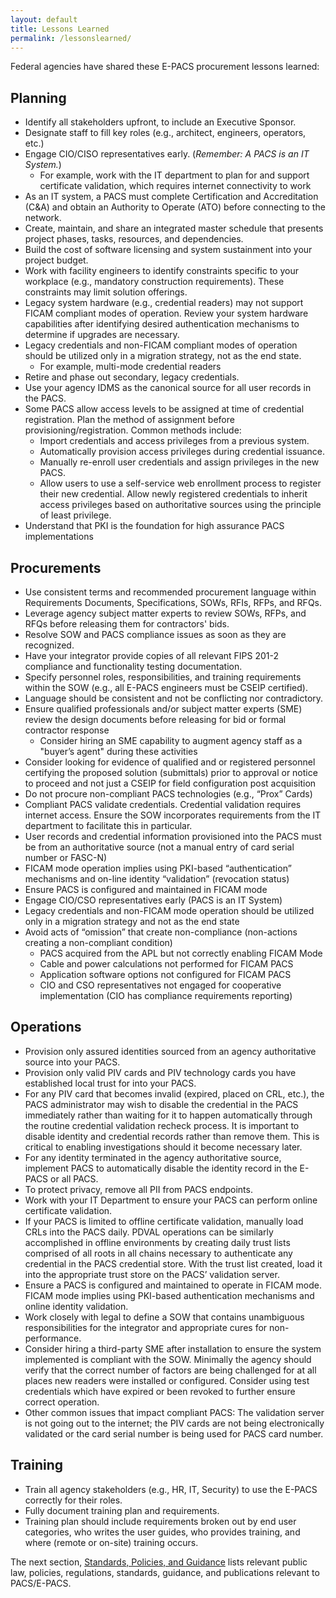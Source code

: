 ```yaml
---
layout: default
title: Lessons Learned
permalink: /lessonslearned/
---
```


Federal agencies have shared these E-PACS procurement lessons learned:

## Planning
- Identify all stakeholders upfront, to include an Executive Sponsor.
- Designate staff to fill key roles (e.g., architect, engineers, operators, etc.)
- Engage CIO/CISO representatives early. (_Remember: A PACS is an IT System._)
    - For example, work with the IT department to plan for and support certificate validation, which requires internet connectivity to work
- As an IT system, a PACS must complete Certification and Accreditation (C&A) and obtain an Authority to Operate (ATO) before connecting to the network.
- Create, maintain, and share an integrated master schedule that presents project phases, tasks, resources, and dependencies.
- Build the cost of software licensing and system sustainment into your project budget.
- Work with facility engineers to identify constraints specific to your workplace (e.g., mandatory construction requirements). These constraints may limit solution offerings.
- Legacy system hardware (e.g., credential readers) may not support FICAM compliant modes of operation. Review your system hardware capabilities after identifying desired authentication mechanisms to determine if upgrades are necessary. 
- Legacy credentials and non-FICAM compliant modes of operation should be utilized only in a migration strategy, not as the end state.
    - For example, multi-mode credential readers
- Retire and phase out secondary, legacy credentials.
- Use your agency IDMS as the canonical source for all user records in the PACS.
- Some PACS allow access levels to be assigned at time of credential registration. Plan the method of assignment before provisioning/registration. Common methods include:
    - Import credentials and access privileges from a previous system.
    - Automatically provision access privileges during credential issuance.  
    - Manually re-enroll user credentials and assign privileges in the new PACS.
    - Allow users to use a self-service web enrollment process to register their new credential. Allow newly registered credentials to inherit access privileges based on authoritative sources using the principle of least privilege. 
- Understand that PKI is the foundation for high assurance PACS implementations


## Procurements
- Use consistent terms and recommended procurement language within Requirements Documents, Specifications, SOWs, RFIs, RFPs, and RFQs. 
- Leverage agency subject matter experts to review SOWs, RFPs, and RFQs before releasing them for contractors' bids.
- Resolve SOW and PACS compliance issues as soon as they are recognized.
- Have your integrator provide copies of all relevant FIPS 201-2 compliance and functionality testing documentation.
- Specify personnel roles, responsibilities, and training requirements within the SOW (e.g., all E-PACS engineers must be CSEIP certified).
- Language should be consistent and not be conflicting nor contradictory.  
- Ensure qualified professionals and/or subject matter experts (SME) review the design documents before releasing for bid or formal contractor response
    - Consider hiring an SME capability to augment agency staff as a "buyer’s agent" during these activities
- Consider looking for evidence of qualified and or registered personnel certifying the proposed solution (submittals) prior to approval or notice to proceed and not just a CSEIP for field configuration post acquisition
- Do not procure non-compliant PACS technologies (e.g., “Prox” Cards)
- Compliant PACS validate credentials. Credential validation requires internet access.  Ensure the SOW incorporates requirements from the IT department to facilitate this in particular. 
- User records and credential information provisioned into the PACS must be from an authoritative source (not a manual entry of card serial number or FASC-N)
- FICAM mode operation implies using PKI-based “authentication” mechanisms and on-line identity “validation” (revocation status)
- Ensure PACS is configured and maintained in FICAM mode
- Engage CIO/CSO representatives early (PACS is an IT System)
- Legacy credentials and non-FICAM mode operation should be utilized only in a migration strategy and not as the end state
- Avoid acts of “omission” that create non-compliance (non-actions creating a non-compliant condition)
    - PACS acquired from the APL but not correctly enabling FICAM Mode
    - Cable and power calculations not performed for FICAM PACS
    - Application software options not configured for FICAM PACS
    - CIO and CSO representatives not engaged for cooperative implementation (CIO has compliance requirements reporting)



## Operations
- Provision only assured identities sourced from an agency authoritative source into your PACS.
- Provision only valid PIV cards and PIV technology cards you have established local trust for into your PACS.
- For any PIV card that becomes invalid (expired, placed on CRL, etc.), the PACS administrator may wish to disable the credential in the PACS immediately rather than waiting for it to happen automatically through the routine credential validation recheck process.  It is important to disable identity and credential records rather than remove them.  This is critical to enabling investigations should it become necessary later.
- For any identity terminated in the agency authoritative source, implement PACS to automatically disable the identity record in the E-PACS or all PACS.
- To protect privacy, remove all PII from PACS endpoints.
- Work with your IT Department to ensure your PACS can perform online certificate validation.
- If your PACS is limited to offline certificate validation, manually load CRLs into the PACS daily.  PDVAL operations can be similarly accomplished in offline environments by creating daily trust lists comprised of all roots in all chains necessary to authenticate any credential in the PACS credential store.  With the trust list created, load it into the appropriate trust store on the PACS’ validation server.
- Ensure a PACS is configured and maintained to operate in FICAM mode. FICAM mode implies using PKI-based authentication mechanisms and online identity validation.
- Work closely with legal to define a SOW that contains unambiguous responsibilities for the integrator and appropriate cures for non-performance.
- Consider hiring a third-party SME after installation to ensure the system implemented is compliant with the SOW.  Minimally the agency should verify that the correct number of factors are being challenged for at all places new readers were installed or configured.  Consider using test credentials which have expired or been revoked to further ensure correct operation.
- Other common issues that impact compliant PACS: The validation server is not going out to the internet; the PIV cards are not being electronically validated or the card serial number is being used for PACS card number.

## Training
- Train all agency stakeholders (e.g., HR, IT, Security) to use the E-PACS correctly for their roles.
- Fully document training plan and requirements.
- Training plan should include requirements broken out by end user categories, who writes the user guides, who provides training, and where (remote or on-site) training occurs.

The next section, [Standards, Policies, and Guidance]({{site.baseurl}}/standards/) lists relevant public law, policies, regulations, standards, guidance, and publications relevant to PACS/E-PACS.
